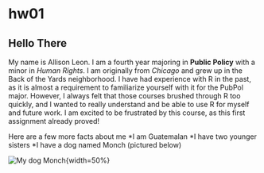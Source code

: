 # hw01

## Hello There

My name is Allison Leon. I am a fourth year majoring in **Public Policy** with a minor in _Human Rights_. I am originally from *Chicago* and grew up in the Back of the Yards neighborhood. I have had experience with R in the past, as it is almost a requirement to familiarize yourself with it for the PubPol major. However, I always felt that those courses brushed through R too quickly, and I wanted to really understand and be able to use R for myself and future work. I am excited to be frustrated by this course, as this first assignment already proved!

Here are a few more facts about me
*I am Guatemalan
*I have two younger sisters
*I have a dog named Monch (pictured below)

![My dog Monch](https://scontent.xx.fbcdn.net/v/t1.15752-9/62100069_327535848175804_6586088145165484032_n.jpg?_nc_cat=100&_nc_sid=b96e70&_nc_ohc=iCQKhtZDxKEAX8Q3swI&_nc_oc=AQlavXxUo9PsPof-kX7Bg65kiau-RtjOPgr6Q12nCrVW5RBJsZHma21QISSHj6pnf1xaj9VZBknFfDgZSduWlZ7Q&_nc_ad=z-m&_nc_cid=0&_nc_ht=scontent.xx&oh=60202a891e20e6c68f2f0793bc787e91&oe=5F9F3B54){width=50%}
